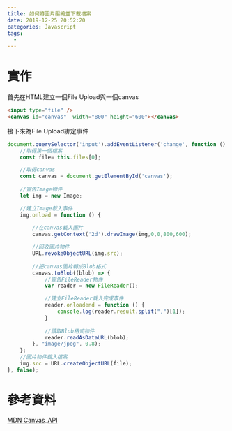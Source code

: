 ```yaml
---
title: 如何將圖片壓縮並下載檔案
date: 2019-12-25 20:52:20
categories: Javascript
tags:
  - 
---
```

# 實作
首先在HTML建立一個File Upload與一個canvas

```html
<input type="file" />
<canvas id="canvas"  width="800" height="600"></canvas>
```

<!--more-->

接下來為File Upload綁定事件

```javascript
document.querySelector('input').addEventListener('change', function () {
    //取得第一個檔案
    const file= this.files[0];

    //取得canvas
    const canvas = document.getElementById('canvas');   
    
    //宣告Image物件
    let img = new Image; 

    //建立Image載入事件
    img.onload = function () {
        
        //在canvas載入圖片 
        canvas.getContext('2d').drawImage(img,0,0,800,600); 

        //回收圖片物件
        URL.revokeObjectURL(img.src);   
        
        //把canvas圖片轉成Blob格式
        canvas.toBlob((blob) => {
            //宣告FileReader物件
            var reader = new FileReader();

            //建立FileReader載入完成事件
            reader.onloadend = function () {
                console.log(reader.result.split(",")[1]);
            }
            
            //讀取Blob格式物件
            reader.readAsDataURL(blob);
        }, "image/jpeg", 0.8);
    };
    //圖片物件載入檔案
    img.src = URL.createObjectURL(file);
}, false);
```

# 參考資料
[MDN Canvas_API](https://developer.mozilla.org/en-US/docs/Web/API/Canvas_API)
